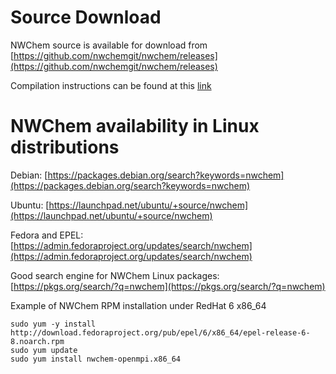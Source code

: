 # Source Download

NWChem source is available for download from
[https://github.com/nwchemgit/nwchem/releases](https://github.com/nwchemgit/nwchem/releases)

Compilation instructions can be found at this [link](Compiling-NWChem)

# NWChem availability in Linux distributions

Debian: [https://packages.debian.org/search?keywords=nwchem](https://packages.debian.org/search?keywords=nwchem)

Ubuntu: [https://launchpad.net/ubuntu/+source/nwchem](https://launchpad.net/ubuntu/+source/nwchem)

Fedora and EPEL: [https://admin.fedoraproject.org/updates/search/nwchem](https://admin.fedoraproject.org/updates/search/nwchem)

Good search engine for NWChem Linux packages: [https://pkgs.org/search/?q=nwchem](https://pkgs.org/search/?q=nwchem)

Example of NWChem RPM installation under RedHat 6 x86_64

```
sudo yum -y install http://download.fedoraproject.org/pub/epel/6/x86_64/epel-release-6-8.noarch.rpm
sudo yum update
sudo yum install nwchem-openmpi.x86_64
```
